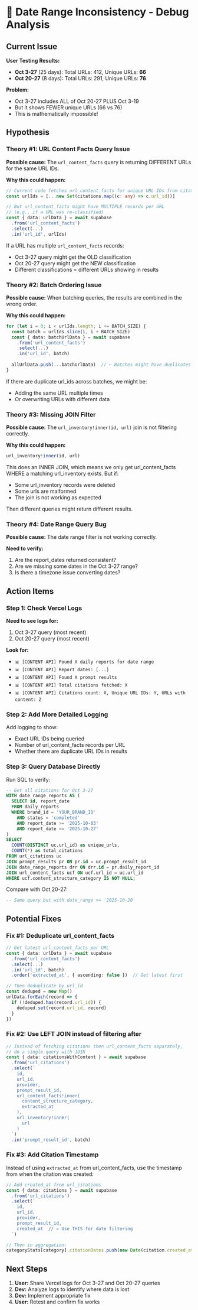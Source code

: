 # 🐛 Date Range Inconsistency - Debug Analysis

## Current Issue

**User Testing Results:**
- **Oct 3-27** (25 days): Total URLs: 412, Unique URLs: **66**
- **Oct 20-27** (8 days): Total URLs: 291, Unique URLs: **76**

**Problem:**
- Oct 3-27 includes ALL of Oct 20-27 PLUS Oct 3-19
- But it shows FEWER unique URLs (66 vs 76)
- This is mathematically impossible!

## Hypothesis

### Theory #1: URL Content Facts Query Issue
**Possible cause:** The `url_content_facts` query is returning DIFFERENT URLs for the same URL IDs.

**Why this could happen:**
```typescript
// Current code fetches url_content_facts for unique URL IDs from citations
const urlIds = [...new Set(citations.map((c: any) => c.url_id))]

// But url_content_facts might have MULTIPLE records per URL
// (e.g., if a URL was re-classified)
const { data: urlData } = await supabase
  .from('url_content_facts')
  .select(...)
  .in('url_id', urlIds)
```

If a URL has multiple `url_content_facts` records:
- Oct 3-27 query might get the OLD classification
- Oct 20-27 query might get the NEW classification
- Different classifications = different URLs showing in results

### Theory #2: Batch Ordering Issue
**Possible cause:** When batching queries, the results are combined in the wrong order.

**Why this could happen:**
```typescript
for (let i = 0; i < urlIds.length; i += BATCH_SIZE) {
  const batch = urlIds.slice(i, i + BATCH_SIZE)
  const { data: batchUrlData } = await supabase
    .from('url_content_facts')
    .select(...)
    .in('url_id', batch)
  
  allUrlData.push(...batchUrlData)  // ← Batches might have duplicates
}
```

If there are duplicate url_ids across batches, we might be:
- Adding the same URL multiple times
- Or overwriting URLs with different data

### Theory #3: Missing JOIN Filter
**Possible cause:** The `url_inventory!inner(id, url)` join is not filtering correctly.

**Why this could happen:**
```typescript
url_inventory!inner(id, url)
```

This does an INNER JOIN, which means we only get url_content_facts WHERE a matching url_inventory exists. But if:
- Some url_inventory records were deleted
- Some urls are malformed
- The join is not working as expected

Then different queries might return different results.

### Theory #4: Date Range Query Bug
**Possible cause:** The date range filter is not working correctly.

**Need to verify:**
1. Are the report_dates returned consistent?
2. Are we missing some dates in the Oct 3-27 range?
3. Is there a timezone issue converting dates?

## Action Items

### Step 1: Check Vercel Logs
**Need to see logs for:**
1. Oct 3-27 query (most recent)
2. Oct 20-27 query (most recent)

**Look for:**
- `📊 [CONTENT API] Found X daily reports for date range`
- `📊 [CONTENT API] Report dates: [...]`
- `📊 [CONTENT API] Found X prompt results`
- `📊 [CONTENT API] Total citations fetched: X`
- `📊 [CONTENT API] Citations count: X, Unique URL IDs: Y, URLs with content: Z`

### Step 2: Add More Detailed Logging
Add logging to show:
- Exact URL IDs being queried
- Number of url_content_facts records per URL
- Whether there are duplicate URL IDs in results

### Step 3: Query Database Directly
Run SQL to verify:
```sql
-- Get all citations for Oct 3-27
WITH date_range_reports AS (
  SELECT id, report_date
  FROM daily_reports
  WHERE brand_id = 'YOUR_BRAND_ID'
    AND status = 'completed'
    AND report_date >= '2025-10-03'
    AND report_date <= '2025-10-27'
)
SELECT 
  COUNT(DISTINCT uc.url_id) as unique_urls,
  COUNT(*) as total_citations
FROM url_citations uc
JOIN prompt_results pr ON pr.id = uc.prompt_result_id
JOIN date_range_reports drr ON drr.id = pr.daily_report_id
JOIN url_content_facts ucf ON ucf.url_id = uc.url_id
WHERE ucf.content_structure_category IS NOT NULL;
```

Compare with Oct 20-27:
```sql
-- Same query but with date_range >= '2025-10-20'
```

## Potential Fixes

### Fix #1: Deduplicate url_content_facts
```typescript
// Get latest url_content_facts per URL
const { data: urlData } = await supabase
  .from('url_content_facts')
  .select(...)
  .in('url_id', batch)
  .order('extracted_at', { ascending: false })  // Get latest first

// Then deduplicate by url_id
const deduped = new Map()
urlData.forEach(record => {
  if (!deduped.has(record.url_id)) {
    deduped.set(record.url_id, record)
  }
})
```

### Fix #2: Use LEFT JOIN instead of filtering after
```typescript
// Instead of fetching citations then url_content_facts separately,
// do a single query with JOIN
const { data: citationsWithContent } = await supabase
  .from('url_citations')
  .select(`
    id,
    url_id,
    provider,
    prompt_result_id,
    url_content_facts!inner(
      content_structure_category,
      extracted_at
    ),
    url_inventory!inner(
      url
    )
  `)
  .in('prompt_result_id', batch)
```

### Fix #3: Add Citation Timestamp
Instead of using `extracted_at` from url_content_facts, use the timestamp from when the citation was created:

```typescript
// Add created_at from url_citations
const { data: citations } = await supabase
  .from('url_citations')
  .select(`
    id,
    url_id,
    provider,
    prompt_result_id,
    created_at  // ← Use THIS for date filtering
  `)

// Then in aggregation:
categoryStats[category].citationDates.push(new Date(citation.created_at))
```

## Next Steps

1. **User:** Share Vercel logs for Oct 3-27 and Oct 20-27 queries
2. **Dev:** Analyze logs to identify where data is lost
3. **Dev:** Implement appropriate fix
4. **User:** Retest and confirm fix works

